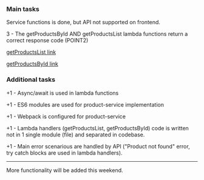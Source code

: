 ### Main tasks
 Service functions is done, but API not supported on frontend.

3 - The getProductsById AND getProductsList lambda functions return a correct response code (POINT2)

[getProductsList link](https://79m4b7wsrh.execute-api.eu-central-1.amazonaws.com/dev/products)

[getProductsById link](https://79m4b7wsrh.execute-api.eu-central-1.amazonaws.com/dev/products/1)

### Additional tasks

+1 - Async/await is used in lambda functions

+1 - ES6 modules are used for product-service implementation

+1 - Webpack is configured for product-service

+1 - Lambda handlers (getProductsList, getProductsById) code is written not in 1 single module (file) and separated in codebase.

+1 - Main error scenarious are handled by API ("Product not found" error, try catch blocks are used in lambda handlers).

---
 More functionality will be added this weekend.
